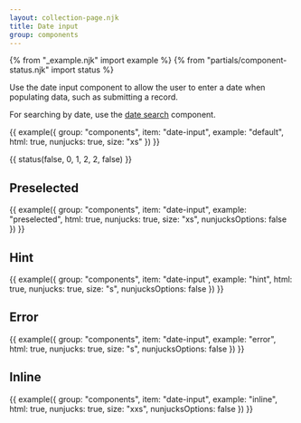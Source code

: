 ```yaml
---
layout: collection-page.njk
title: Date input
group: components
---
```


{% from "_example.njk" import example %}
{% from "partials/component-status.njk" import status %}

Use the date input component to allow the user to enter a date when populating data, such as submitting a record.

For searching by date, use the [date search](/design-system/components/date-search/) component.

{{ example({ group: "components", item: "date-input", example: "default", html: true, nunjucks: true, size: "xs" }) }}

{{ status(false, 0, 1, 2, 2, false) }}

## Preselected

{{ example({ group: "components", item: "date-input", example: "preselected", html: true, nunjucks: true, size: "xs", nunjucksOptions: false }) }}

## Hint

{{ example({ group: "components", item: "date-input", example: "hint", html: true, nunjucks: true, size: "s", nunjucksOptions: false }) }}

## Error

{{ example({ group: "components", item: "date-input", example: "error", html: true, nunjucks: true, size: "s", nunjucksOptions: false }) }}

## Inline

{{ example({ group: "components", item: "date-input", example: "inline", html: true, nunjucks: true, size: "xxs", nunjucksOptions: false }) }}
